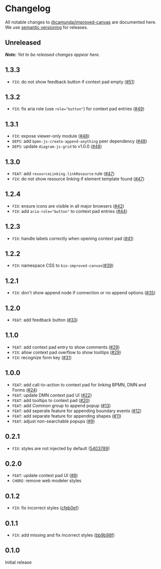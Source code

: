 # Changelog

All notable changes to [@camunda/improved-canvas](https://github.com/camunda/improved-canvas) are documented here. We use [semantic versioning](http://semver.org/) for releases.

## Unreleased

___Note:__ Yet to be released changes appear here._

## 1.3.3

* `FIX`: do not show feedback button if context pad empty ([#51](https://github.com/camunda/improved-canvas/pull/51))

## 1.3.2

* `FIX`: fix aria role (use `role="button"`) for context pad entries ([#49](https://github.com/camunda/improved-canvas/pull/49))

## 1.3.1

* `FIX`: expose viewer-only module ([#48](https://github.com/camunda/improved-canvas/pull/48))
* `DEPS`: add `bpmn-js-create-append-anything` peer dependency ([#48](https://github.com/camunda/improved-canvas/pull/48))
* `DEPS`: update `diagram-js-grid` to v1.0.0 ([#48](https://github.com/camunda/improved-canvas/pull/48))

## 1.3.0

* `FEAT`: add `resourceLinking.linkResource` rule ([#47](https://github.com/camunda/improved-canvas/pull/47))
* `FIX`: do not show resource linking if element template found ([#47](https://github.com/camunda/improved-canvas/pull/47))

## 1.2.4

* `FIX`: ensure icons are visible in all major browsers ([#42](https://github.com/camunda/improved-canvas/pull/42))
* `FIX`: add `aria-role="button"` to context pad entries ([#44](https://github.com/camunda/improved-canvas/pull/44))

## 1.2.3

* `FIX`: handle labels correctly when opening context pad ([#41](https://github.com/camunda/improved-canvas/pull/41))

## 1.2.2

* `FIX`: namespace CSS to `bio-improved-canvas`([#39](https://github.com/camunda/improved-canvas/pull/39))

## 1.2.1

* `FIX`: don't show append node if connection or no append options ([#35](https://github.com/camunda/improved-canvas/pull/35))

## 1.2.0

* `FEAT`: add feedback button ([#33](https://github.com/camunda/improved-canvas/pull/33))

## 1.1.0

* `FEAT`: add context pad entry to show comments ([#29](https://github.com/camunda/improved-canvas/pull/29))
* `FIX`: allow context pad overflow to show tooltips ([#29](https://github.com/camunda/improved-canvas/pull/29))
* `FIX`: recognize form key ([#31](https://github.com/camunda/improved-canvas/pull/31))

## 1.0.0

* `FEAT`: add call-to-action to context pad for linking BPMN, DMN and Forms ([#24](https://github.com/camunda/improved-canvas/pull/24))
* `FEAT`: update DMN context pad UI ([#22](https://github.com/camunda/improved-canvas/pull/22))
* `FEAT`: add tooltips to context pad ([#20](https://github.com/camunda/improved-canvas/pull/20))
* `FEAT`: add _Common_ group to append popup ([#13](https://github.com/camunda/improved-canvas/pull/13))
* `FEAT`: add seperate feature for appending boundary events ([#12](https://github.com/camunda/improved-canvas/pull/12))
* `FEAT`: add separate feature for appending shapes ([#11](https://github.com/camunda/improved-canvas/pull/11))
* `FEAT`: adjust non-searchable popups ([#9](https://github.com/camunda/improved-canvas/pull/9))

## 0.2.1

* `FIX`: styles are not injected by default ([5403789](https://github.com/camunda/improved-canvas/commit/5403789288696f594f498f1fe31166972e1f895a))

## 0.2.0

* `FEAT`: update context pad UI ([#8](https://github.com/camunda/improved-canvas/pull/8))
* `CHORE`: remove web modeler styles

## 0.1.2

* `FIX`: fix incorrect styles ([cfeb0ef](https://github.com/camunda/improved-canvas/commit/074a8370eb2e07df3f0ab3c05c33a133ea620364))

## 0.1.1

* `FIX`: add missing and fix incorrect styles ([bb9b98f](https://github.com/camunda/improved-canvas/commit/bb9b98f94b30aa28a7316fcfd3b1cbb86691ad7d))

## 0.1.0

Initial release